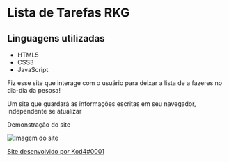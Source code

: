 # Lista de Tarefas RKG

<h2>Linguagens utilizadas</h2>
<ul>
  <li>HTML5</li>
  <li>CSS3</li>
  <li>JavaScript</li>
</ul>

<p>Fiz esse site que interage com o usuário para deixar a lista de a fazeres no dia-dia da pesosa!</p>
<p>Um site que guardará as informações escritas em seu navegador, independente se atualizar</p>

<p>Demonstração do site</p>
<img src="https://media2.giphy.com/media/rTWyTFZocqBMMXDeg6/giphy.gif?cid=790b7611429aac7cd1c3995dc59936fb5b5f45577f496d56&rid=giphy.gif&ct=g" alt="Imagem do site">


<a href="https://www.discord.gg/CZaYaJGcMP" target="_blank" style="text-align: center;"><p>Site desenvolvido por Kod4#0001</p></a>
